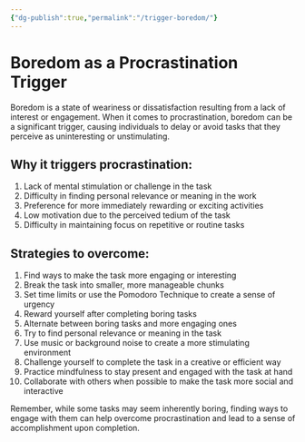 ```yaml
---
{"dg-publish":true,"permalink":"/trigger-boredom/"}
---
```


# Boredom as a Procrastination Trigger

Boredom is a state of weariness or dissatisfaction resulting from a lack of interest or engagement. When it comes to procrastination, boredom can be a significant trigger, causing individuals to delay or avoid tasks that they perceive as uninteresting or unstimulating.

## Why it triggers procrastination:
1. Lack of mental stimulation or challenge in the task
2. Difficulty in finding personal relevance or meaning in the work
3. Preference for more immediately rewarding or exciting activities
4. Low motivation due to the perceived tedium of the task
5. Difficulty in maintaining focus on repetitive or routine tasks

## Strategies to overcome:
1. Find ways to make the task more engaging or interesting
2. Break the task into smaller, more manageable chunks
3. Set time limits or use the Pomodoro Technique to create a sense of urgency
4. Reward yourself after completing boring tasks
5. Alternate between boring tasks and more engaging ones
6. Try to find personal relevance or meaning in the task
7. Use music or background noise to create a more stimulating environment
8. Challenge yourself to complete the task in a creative or efficient way
9. Practice mindfulness to stay present and engaged with the task at hand
10. Collaborate with others when possible to make the task more social and interactive

Remember, while some tasks may seem inherently boring, finding ways to engage with them can help overcome procrastination and lead to a sense of accomplishment upon completion.
